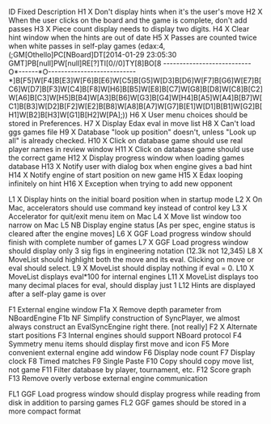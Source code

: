 ID Fixed Description
H1   X   Don't display hints when it's the user's move
H2   X   When the user clicks on the board and the game is complete, don't add passes
H3   X   Piece count display needs to display two digits.
H4   X   Clear hint window when the hints are out of date
H5   X   Passes are counted twice when white passes in self-play games (edax:4, (;GM[Othello]PC[NBoard]DT[2014-01-29 23:05:30 GMT]PB[null]PW[null]RE[?]TI[0//0]TY[8]BO[8 ---------------------------O*------*O--------------------------- *]B[F5]W[F4]B[E3]W[F6]B[E6]W[C5]B[G5]W[D3]B[D6]W[F7]B[G6]W[E7]B[C6]W[D7]B[F3]W[C4]B[F8]W[H6]B[B5]W[E8]B[C7]W[G8]B[D8]W[C8]B[C2]W[A6]B[C3]W[H5]B[B4]W[A3]B[B6]W[G3]B[G4]W[H4]B[A5]W[A4]B[B7]W[C1]B[B3]W[D2]B[F2]W[E2]B[B8]W[A8]B[A7]W[G7]B[E1]W[D1]B[B1]W[G2]B[H1]W[B2]B[H3]W[G1]B[H2]W[PA];))
H6   X   User menu choices should be stored in Preferences.
H7   X   Display Edax eval in move list
H8   X   Can't load ggs games file
H9   X   Database "look up position" doesn't, unless "Look up all" is already checked.
H10  X   Click on database game should use real player names in review window
H11  X   Click on database game should use the correct game
H12  X   Display progress window when loading games database
H13  X   Notify user with dialog box when engine gives a bad hint
H14  X   Notify engine of start position on new game
H15  X   Edax looping infinitely on hint
H16  X   Exception when trying to add new opponent

L1   X   Display hints on the initial board position when in startup mode
L2   X   On Mac, accelerators should use command key instead of control key
L3   X   Accelerator for quit/exit menu item on Mac
L4   X   Move list window too narrow on Mac
L5   NB  Display engine status [As per spec, engine status is cleared after the engine moves]
L6   X   GGF Load progress window should finish with complete number of games
L7   X   GGF Load progress window should display only 3 sig figs in engineering notation (12.3k not 12,345)
L8   X   MoveList should highlight both the move and its eval. Clicking on move or eval should select.
L9   X   MoveList should display nothing if eval = 0.
L10  X   MoveList displays eval*100 for internal engines
L11  X   MoveList displays too many decimal places for eval, should display just 1
L12      Hints are displayed after a self-play game is over

F1       External engine window
F1a  X   Remove depth parameter from NBoardEngine
F1b  NF  Simplify construction of SyncPlayer, we almost always construct an EvalSyncEngine right there.  [not really]
F2   X   Alternate start positions
F3       Internal engines should support NBoard protocol
F4       Symmetry menu items should display first move and icon
F5       More convenient external engine add window
F6       Display node count
F7       Display clock
F8       Timed matches
F9       Single Paste
F10      Copy should copy move list, not game
F11      Filter database by player, tournament, etc.
F12      Score graph
F13      Remove overly verbose external engine communication

FL1      GGF Load progress window should display progress while reading from disk in addition to parsing games
FL2      GGF games should be stored in a more compact format
